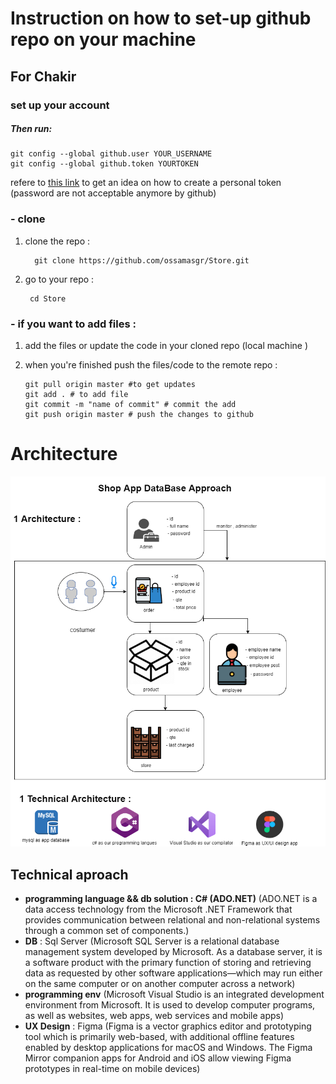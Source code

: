 # Instruction on how to set-up github repo on your machine 
  ## For Chakir
  
  ### set up your account 
  
  ##### Then run:

    git config --global github.user YOUR_USERNAME
    git config --global github.token YOURTOKEN

  refere to [this link](https://docs.github.com/en/authentication/keeping-your-account-and-data-secure/creating-a-personal-access-token) to get an idea on how to create a personal token (password are not acceptable anymore by github)
  ### - clone 

1. clone the repo : 

         git clone https://github.com/ossamasgr/Store.git 

2. go to your repo : 

        cd Store 

  ### - if you want to add files : 
  1. add the files or update the code in your cloned repo (local machine )
  2. when you're finished push the files/code to the remote repo : 
         
         git pull origin master #to get updates
         git add . # to add file 
         git commit -m "name of commit" # commit the add 
         git push origin master # push the changes to github
      
                                
                                
   # Architecture 
   ![arch](/architecture/store.png)
   ## Technical aproach 
- **programming language && db solution : C# (ADO.NET)** (ADO.NET is a data access technology from the Microsoft .NET Framework that provides communication between relational and non-relational systems through a common set of components.)
-  **DB**  : Sql Server (Microsoft SQL Server is a relational database management system developed by Microsoft. As a database server, it is a software product with the primary function of storing and retrieving data as requested by other software applications—which may run either on the same computer or on another computer across a network)
-  **programming env** (Microsoft Visual Studio is an integrated development environment from Microsoft. It is used to develop computer programs, as well as websites, web apps, web services and mobile apps)
-  **UX Design** : Figma (Figma is a vector graphics editor and prototyping tool which is primarily web-based, with additional offline features enabled by desktop applications for macOS and Windows. The Figma Mirror companion apps for Android and iOS allow viewing Figma prototypes in real-time on mobile devices)
